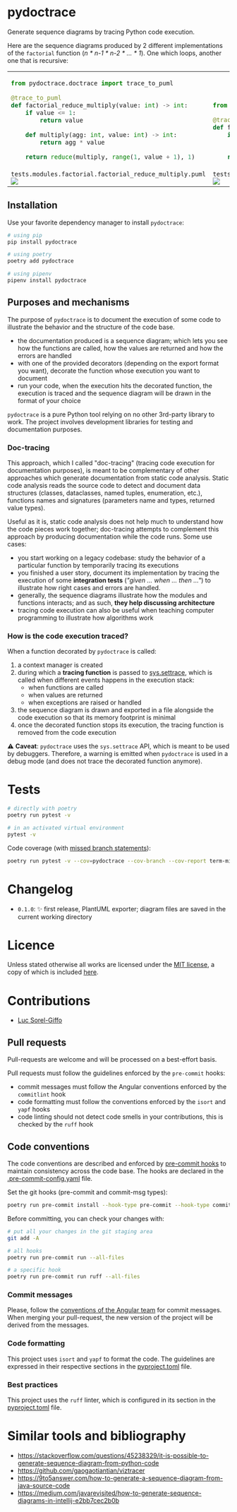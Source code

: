 # pydoctrace

Generate sequence diagrams by tracing Python code execution.

Here are the sequence diagrams produced by 2 different implementations of the `factorial` function (*n * n-1 * n-2 * ... * 1*).
One which loops, another one that is recursive:

<table>
<tbody>
<tr>
<td valign="bottom">

```python
from pydoctrace.doctrace import trace_to_puml

@trace_to_puml
def factorial_reduce_multiply(value: int) -> int:
    if value <= 1:
        return value

    def multiply(agg: int, value: int) -> int:
        return agg * value

    return reduce(multiply, range(1, value + 1), 1)
```

</td>
<td valign="bottom">

```python
from pydoctrace.doctrace import trace_to_puml

@trace_to_puml
def factorial_recursive(value: int) -> int:
    if value <= 1:
        return value

    return value * factorial_recursive(value - 1)
```

</td>
</tr>
<tr>
<td valign="top"><code>tests.modules.factorial.factorial_reduce_multiply.puml</code><br />
<img src="https://www.plantuml.com/plantuml/svg/rP0nYof148Jp_XMDgUYweZwHnqCqUDaXNEY1Z3kzEZZRlVJsW88__WAvKmurCBhDXgcYwgkUD-RKKXNHgB6cNubFaPf-wGeJ3IvUNnibdmhQL2bQgEC9caFWsgchS277bVC-y0xpmSt_ogc58jIExKiVtyXlOhHmnM6dajWl9OhYKfIR40y_RQAUz69v3yJiO1yyOIbYMpa2hANt3piFHdpmmnKTO3523RkzpJ069Xpb0AyauLE2gwtRlNH6AhyhftSmnW1AbfGnlwDEu7m-_pRGOLj09wsvwAWjfFbmq1RKFyzGrtzxFNo5T_OWTmfGYXWf_YScTKOUjoVCilhafJ1r1MKPp8bzgY9y0W00" /></td>
<td valign="top"><code>tests.modules.factorial.factorial_recursive.puml</code><br />
<img src="https://www.plantuml.com/plantuml/svg/xP31QYf144Nt_HM5Mz5nv3qJ90JHHNP1oD90AAThjB6dIgghWu8Vdu2OI8o8PEkkwNkuzr2ZPAYMcmX6oLAt4PyZfMwDbOa6ZD-lDwKgQmhlvD8gy1eL6nZBPehU1rv0sJlwdw9QgC8QsGxv_wFuMOp6MAqMAfdzHA8eJ4GvXRZwYObwqZto4eWPtJ9uWbh4vh9nRYQTHsYTqN_bN_nRZiK8D2oMDeGOc63Wt7KLSFKejDlxtKZrORRitLHkAdzIKRAi3ELfUEzskzqNq3y5FXkFYS55el_l8bBsU-UPsKEdS-KbXd1tfj7L8aOAJyIaQEHXleMYM6-zLAPOKL6u4R7FJNGV" /></td>
</tr>
</tbody>
</table>

## Installation

Use your favorite dependency manager to install `pydoctrace`:

```sh
# using pip
pip install pydoctrace

# using poetry
poetry add pydoctrace

# using pipenv
pipenv install pydoctrace
```

## Purposes and mechanisms

The purpose of `pydoctrace` is to document the execution of some code to illustrate the behavior and the structure of the code base.

- the documentation produced is a sequence diagram;
which lets you see how the functions are called, how the values are returned and how the errors are handled
- with one of the provided decorators (depending on the export format you want), decorate the function whose execution you want to document
- run your code, when the execution hits the decorated function, the execution is traced and the sequence diagram will be drawn in the format of your choice

`pydoctrace` is a pure Python tool relying on no other 3rd-party library to work.
The project involves development libraries for testing and documentation purposes.

### Doc-tracing

This approach, which I called "doc-tracing" (tracing code execution for documentation purposes), is meant to be complementary of other approaches which generate documentation from static code analysis.
Static code analysis reads the source code to detect and document data structures (classes, dataclasses, named tuples, enumeration, etc.), functions names and signatures (parameters name and types, returned value types).

Useful as it is, static code analysis does not help much to understand how the code pieces work together; doc-tracing attempts to complement this approach by producing documentation while the code runs.
Some use cases:

- you start working on a legacy codebase: study the behavior of a particular function by temporarily tracing its executions
- you finished a user story, document its implementation by tracing the execution of some **integration tests** (*"given ... when ... then ..."*) to illustrate how right cases and errors are handled.
- generally, the sequence diagrams illustrate how the modules and functions interacts; and as such, **they help discussing architecture**
- tracing code execution can also be useful when teaching computer programming to illustrate how algorithms work


### How is the code execution traced?

When a function decorated by `pydoctrace` is called:

1. a context manager is created
2. during which a **tracing function** is passed to [sys.settrace](https://docs.python.org/3/library/sys.html#sys.settrace), which is called when different events happens in the execution stack:
    - when functions are called
    - when values are returned
    - when exceptions are raised or handled
3. the sequence diagram is drawn and exported in a file alongside the code execution so that its memory footprint is minimal
4. once the decorated function stops its execution, the tracing function is removed from the code execution

⚠️ **Caveat**: `pydoctrace` uses the `sys.settrace` API, which is meant to be used by debuggers.
Therefore, a warning is emitted when `pydoctrace` is used in a debug mode (and does not trace the decorated function anymore).

# Tests

```sh
# directly with poetry
poetry run pytest -v

# in an activated virtual environment
pytest -v
```

Code coverage (with [missed branch statements](https://pytest-cov.readthedocs.io/en/latest/config.html?highlight=--cov-branch)):

```sh
poetry run pytest -v --cov=pydoctrace --cov-branch --cov-report term-missing --cov-fail-under 50
```

# Changelog

* `0.1.0`: ✨ first release, PlantUML exporter; diagram files are saved in the current working directory

# Licence

Unless stated otherwise all works are licensed under the [MIT license](http://spdx.org/licenses/MIT.html), a copy of which is included [here](LICENSE).

# Contributions

* [Luc Sorel-Giffo](https://github.com/lucsorel)

## Pull requests

Pull-requests are welcome and will be processed on a best-effort basis.

Pull requests must follow the guidelines enforced by the `pre-commit` hooks:

- commit messages must follow the Angular conventions enforced by the `commitlint` hook
- code formatting must follow the conventions enforced by the `isort` and `yapf` hooks
- code linting should not detect code smells in your contributions, this is checked by the `ruff` hook

## Code conventions

The code conventions are described and enforced by [pre-commit hooks](https://pre-commit.com/hooks.html) to maintain consistency across the code base.
The hooks are declared in the [.pre-commit-config.yaml](.pre-commit-config.yaml) file.

Set the git hooks (pre-commit and commit-msg types):

```sh
poetry run pre-commit install --hook-type pre-commit --hook-type commit-msg
```

Before committing, you can check your changes with:

```sh
# put all your changes in the git staging area
git add -A

# all hooks
poetry run pre-commit run --all-files

# a specific hook
poetry run pre-commit run ruff --all-files
```

### Commit messages

Please, follow the [conventions of the Angular team](https://github.com/angular/angular/blob/main/CONTRIBUTING.md#-commit-message-format) for commit messages.
When merging your pull-request, the new version of the project will be derived from the messages.

### Code formatting

This project uses `isort` and `yapf` to format the code.
The guidelines are expressed in their respective sections in the [pyproject.toml](pyproject.toml) file.

### Best practices

This project uses the `ruff` linter, which is configured in its section in the [pyproject.toml](pyproject.toml) file.

# Similar tools and bibliography

- https://stackoverflow.com/questions/45238329/it-is-possible-to-generate-sequence-diagram-from-python-code
- https://github.com/gaogaotiantian/viztracer
- https://9to5answer.com/how-to-generate-a-sequence-diagram-from-java-source-code
- https://medium.com/javarevisited/how-to-generate-sequence-diagrams-in-intellij-e2bb7cec2b0b
